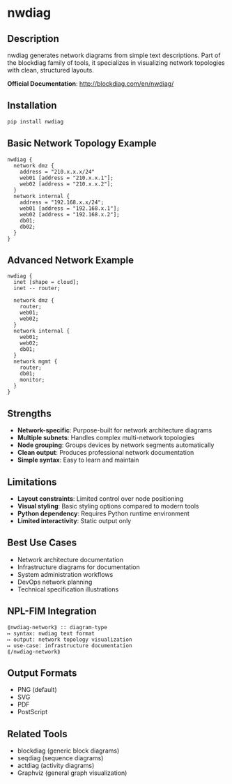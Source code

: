 # nwdiag

## Description
nwdiag generates network diagrams from simple text descriptions. Part of the blockdiag family of tools, it specializes in visualizing network topologies with clean, structured layouts.

**Official Documentation**: http://blockdiag.com/en/nwdiag/

## Installation
```bash
pip install nwdiag
```

## Basic Network Topology Example
```nwdiag
nwdiag {
  network dmz {
    address = "210.x.x.x/24"
    web01 [address = "210.x.x.1"];
    web02 [address = "210.x.x.2"];
  }
  network internal {
    address = "192.168.x.x/24";
    web01 [address = "192.168.x.1"];
    web02 [address = "192.168.x.2"];
    db01;
    db02;
  }
}
```

## Advanced Network Example
```nwdiag
nwdiag {
  inet [shape = cloud];
  inet -- router;

  network dmz {
    router;
    web01;
    web02;
  }
  network internal {
    web01;
    web02;
    db01;
  }
  network mgmt {
    router;
    db01;
    monitor;
  }
}
```

## Strengths
- **Network-specific**: Purpose-built for network architecture diagrams
- **Multiple subnets**: Handles complex multi-network topologies
- **Node grouping**: Groups devices by network segments automatically
- **Clean output**: Produces professional network documentation
- **Simple syntax**: Easy to learn and maintain

## Limitations
- **Layout constraints**: Limited control over node positioning
- **Visual styling**: Basic styling options compared to modern tools
- **Python dependency**: Requires Python runtime environment
- **Limited interactivity**: Static output only

## Best Use Cases
- Network architecture documentation
- Infrastructure diagrams for documentation
- System administration workflows
- DevOps network planning
- Technical specification illustrations

## NPL-FIM Integration
```npl
⟪nwdiag-network⟫ :: diagram-type
↦ syntax: nwdiag text format
↦ output: network topology visualization
↦ use-case: infrastructure documentation
⟪/nwdiag-network⟫
```

## Output Formats
- PNG (default)
- SVG
- PDF
- PostScript

## Related Tools
- blockdiag (generic block diagrams)
- seqdiag (sequence diagrams)
- actdiag (activity diagrams)
- Graphviz (general graph visualization)
